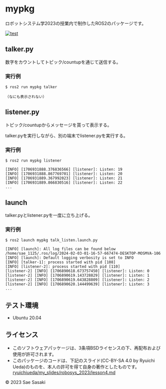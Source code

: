 # mypkg
ロボットシステム学2023の授業内で制作したROS2のパッケージです。

[![test](https://github.com/poohsae/mypkg/actions/workflows/test.yml/badge.svg)](https://github.com/poohsae/mypkg/actions/workflows/test.yml)

## talker.py

数字をカウントしてトピック/countupを通じて送信する。

### 実行例

```
$ ros2 run mypkg talker
```

```
（なにも表示されない）
```

## listener.py

トピック/countupからメッセージを貰って表示する。

talker.pyを実行しながら、別の端末でlistener.pyを実行する。

### 実行例

```
$ ros2 run mypkg listener
```

```
[INFO] [1706931888.376836566] [listener]: Listen: 19
[INFO] [1706931888.867769701] [listener]: Listen: 20
[INFO] [1706931889.367992023] [listener]: Listen: 21
[INFO] [1706931889.866830516] [listener]: Listen: 22
...
```

## launch

talker.pyとlistener.pyを一度に立ち上げる。

### 実行例

```
$ ros2 launch mypkg talk_listen.launch.py
```

```
[INFO] [launch]: All log files can be found below /home/sae_1125/.ros/log/2024-02-03-01-16-57-667474-DESKTOP-MOSMVA-106
[INFO] [launch]: Default logging verbosity is set to INFO
[INFO] [talker-1]: process started with pid [108]
[INFO] [listener-2]: process started with pid [110]
[listener-2] [INFO] [1706890618.673757450] [listener]: Listen: 0
[listener-2] [INFO] [1706890619.143728829] [listener]: Listen: 1
[listener-2] [INFO] [1706890619.643828809] [listener]: Listen: 2
[listener-2] [INFO] [1706890620.144499639] [listener]: Listen: 3
...
```

## テスト環境
* Ubuntu 20.04

## ライセンス
* このソフトウェアパッケージは、3条項BSDライセンスの下、再配布および使用が許可されます。
* このパッケージのコードは、下記のスライド(CC-BY-SA 4.0 by Ryuichi Ueda)のものを、本人の許可を得て自身の著作としたものです。
[ryuichiueda/my_slides/robosys_2023/lesson4.md](https://github.com/ryuichiueda/my_slides/tree/master/robosys_2022)

© 2023 Sae Sasaki





